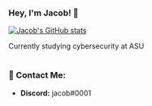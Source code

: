 ### Hey, I'm Jacob! 👋

[![Jacob's GitHub stats](https://github-readme-stats-git-masterrstaa-rickstaa.vercel.app/api?username=jacobp925&count_private=true&show_icons=true&theme=tokyonight&bg_color=DEG,1A1B27,151724)](https://github.com/jacobp925/github-readme-stats)

Currently studying cybersecurity at ASU

#
### 📝 Contact Me:
- **Discord:** jacob#0001
#
